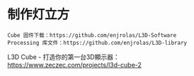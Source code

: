# 制作灯立方

    Cube 固件下载：https://github.com/enjrolas/L3D-Software
    Processing 库文件：https://github.com/enjrolas/L3D-library

L3D Cube - 打造你的第一台3D顯示器： https://www.zeczec.com/projects/l3d-cube-2